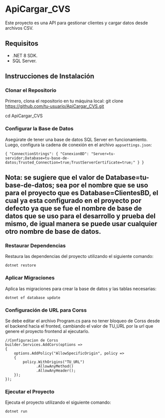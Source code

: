 # ApiCargar_CVS

Este proyecto es una API para gestionar clientes y cargar datos desde archivos CSV.

## Requisitos

- .NET 8 SDK.
- SQL Server.

## Instrucciones de Instalación

### Clonar el Repositorio

Primero, clona el repositorio en tu máquina local:
git clone https://github.com/tu-usuario/ApiCargar_CVS.git 

cd ApiCargar_CVS

### Configurar la Base de Datos

Asegúrate de tener una base de datos SQL Server en funcionamiento. Luego, configura la cadena de conexión en el archivo `appsettings.json`:
```
{ "ConnectionStrings": { "ConexionBD": "Server=tu-servidor;Database=tu-base-de-datos;Trusted_Connection=true;TrustServerCertificate=true;" } }
```

## Nota: se sugiere que el valor de Database=tu-base-de-datos; sea por el nombre que se uso para el proyecto que es Database=ClientesBD, el cual ya esta configurado en el proyecto por defecto ya que se fue el nombre de base de datos que se uso para el desarrollo y prueba del mismo, de igual manera se puede usar cualquier otro nombre de base de datos.


### Restaurar Dependencias

Restaura las dependencias del proyecto utilizando el siguiente comando:
```
dotnet restore
```

### Aplicar Migraciones

Aplica las migraciones para crear la base de datos y las tablas necesarias:
```
dotnet ef database update
```

### Configuración de URL para Corss
Se debe editar el archivo Program.cs para no tener bloqueo de Corss desde el backend hacia el fronted, cambiando el valor de TU_URL por la url que genere el proyecto frontend al ejecutarlo.
```
//Configuracion de Corss
builder.Services.AddCors(options =>
{
    options.AddPolicy("AllowSpecificOrigin", policy =>
    {
        policy.WithOrigins("TU_URL")
              .AllowAnyMethod()
              .AllowAnyHeader();
    });
});
```


### Ejecutar el Proyecto

Ejecuta el proyecto utilizando el siguiente comando:
```
dotnet run
```






